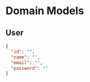 # Domain Models

## User

````json
{
  "id": "",
  "name": "",
  "email": "",
  "password": ""
}
````